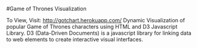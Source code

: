 #Game of Thrones Visualization

To View, Visit: http://gotchart.herokuapp.com/
Dynamic Visualization of popular Game of Thrones characters using HTML and D3 Javascript Library.
D3 (Data-Driven Documents) is a javascript library for linking data to web elements to create interactive visual interfaces.